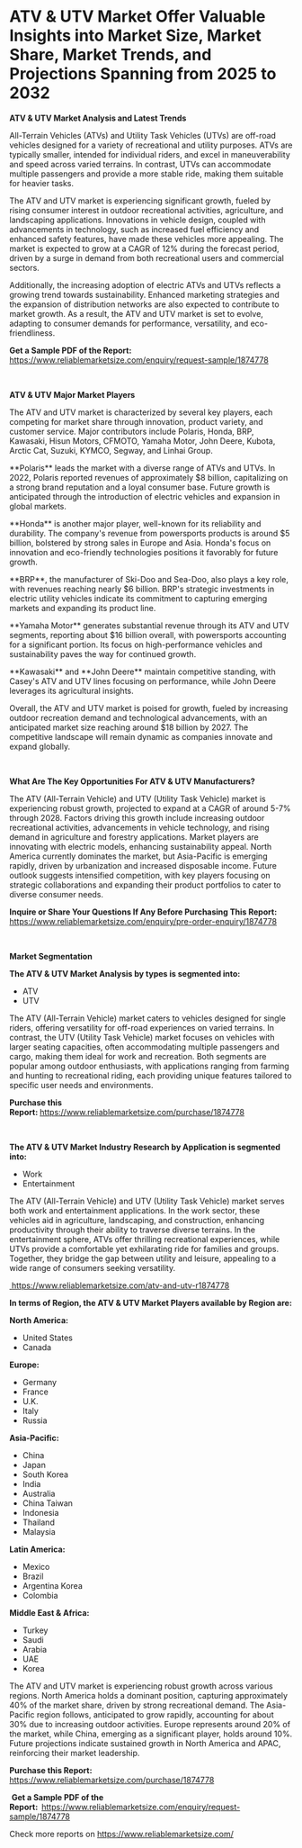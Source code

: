 <p><h1>ATV & UTV Market Offer Valuable Insights into Market Size, Market Share, Market Trends, and Projections Spanning from 2025 to 2032</h1></p><p><strong>ATV & UTV Market Analysis and Latest Trends</strong></p>
<p><p>All-Terrain Vehicles (ATVs) and Utility Task Vehicles (UTVs) are off-road vehicles designed for a variety of recreational and utility purposes. ATVs are typically smaller, intended for individual riders, and excel in maneuverability and speed across varied terrains. In contrast, UTVs can accommodate multiple passengers and provide a more stable ride, making them suitable for heavier tasks.</p><p>The ATV and UTV market is experiencing significant growth, fueled by rising consumer interest in outdoor recreational activities, agriculture, and landscaping applications. Innovations in vehicle design, coupled with advancements in technology, such as increased fuel efficiency and enhanced safety features, have made these vehicles more appealing. The market is expected to grow at a CAGR of 12% during the forecast period, driven by a surge in demand from both recreational users and commercial sectors. </p><p>Additionally, the increasing adoption of electric ATVs and UTVs reflects a growing trend towards sustainability. Enhanced marketing strategies and the expansion of distribution networks are also expected to contribute to market growth. As a result, the ATV and UTV market is set to evolve, adapting to consumer demands for performance, versatility, and eco-friendliness.</p></p>
<p><strong>Get a Sample PDF of the Report:&nbsp;</strong> <a href="https://www.reliablemarketsize.com/enquiry/request-sample/1874778?utm_campaign=3217&utm_medium=2&utm_source=Github&utm_content=ia&utm_term=30032025&utm_id=atv-utv">https://www.reliablemarketsize.com/enquiry/request-sample/1874778</a></p>
<p>&nbsp;</p>
<p><strong>ATV & UTV Major Market Players</strong></p>
<p><p>The ATV and UTV market is characterized by several key players, each competing for market share through innovation, product variety, and customer service. Major contributors include Polaris, Honda, BRP, Kawasaki, Hisun Motors, CFMOTO, Yamaha Motor, John Deere, Kubota, Arctic Cat, Suzuki, KYMCO, Segway, and Linhai Group.</p><p>**Polaris** leads the market with a diverse range of ATVs and UTVs. In 2022, Polaris reported revenues of approximately $8 billion, capitalizing on a strong brand reputation and a loyal consumer base. Future growth is anticipated through the introduction of electric vehicles and expansion in global markets.</p><p>**Honda** is another major player, well-known for its reliability and durability. The company's revenue from powersports products is around $5 billion, bolstered by strong sales in Europe and Asia. Honda's focus on innovation and eco-friendly technologies positions it favorably for future growth.</p><p>**BRP**, the manufacturer of Ski-Doo and Sea-Doo, also plays a key role, with revenues reaching nearly $6 billion. BRP's strategic investments in electric utility vehicles indicate its commitment to capturing emerging markets and expanding its product line.</p><p>**Yamaha Motor** generates substantial revenue through its ATV and UTV segments, reporting about $16 billion overall, with powersports accounting for a significant portion. Its focus on high-performance vehicles and sustainability paves the way for continued growth.</p><p>**Kawasaki** and **John Deere** maintain competitive standing, with Casey's ATV and UTV lines focusing on performance, while John Deere leverages its agricultural insights. </p><p>Overall, the ATV and UTV market is poised for growth, fueled by increasing outdoor recreation demand and technological advancements, with an anticipated market size reaching around $18 billion by 2027. The competitive landscape will remain dynamic as companies innovate and expand globally.</p></p>
<p>&nbsp;</p>
<p><strong>What Are The Key Opportunities For ATV & UTV Manufacturers?</strong></p>
<p><p>The ATV (All-Terrain Vehicle) and UTV (Utility Task Vehicle) market is experiencing robust growth, projected to expand at a CAGR of around 5-7% through 2028. Factors driving this growth include increasing outdoor recreational activities, advancements in vehicle technology, and rising demand in agriculture and forestry applications. Market players are innovating with electric models, enhancing sustainability appeal. North America currently dominates the market, but Asia-Pacific is emerging rapidly, driven by urbanization and increased disposable income. Future outlook suggests intensified competition, with key players focusing on strategic collaborations and expanding their product portfolios to cater to diverse consumer needs.</p></p>
<p><strong>Inquire or Share Your Questions If Any Before Purchasing This Report:</strong> <a href="https://www.reliablemarketsize.com/enquiry/pre-order-enquiry/1874778?utm_campaign=3217&utm_medium=2&utm_source=Github&utm_content=ia&utm_term=30032025&utm_id=atv-utv">https://www.reliablemarketsize.com/enquiry/pre-order-enquiry/1874778</a></p>
<p>&nbsp;</p>
<p><strong>Market Segmentation</strong></p>
<p><strong>The ATV & UTV Market Analysis by types is segmented into:</strong></p>
<p><ul><li>ATV</li><li>UTV</li></ul></p>
<p><p>The ATV (All-Terrain Vehicle) market caters to vehicles designed for single riders, offering versatility for off-road experiences on varied terrains. In contrast, the UTV (Utility Task Vehicle) market focuses on vehicles with larger seating capacities, often accommodating multiple passengers and cargo, making them ideal for work and recreation. Both segments are popular among outdoor enthusiasts, with applications ranging from farming and hunting to recreational riding, each providing unique features tailored to specific user needs and environments.</p></p>
<p><strong>Purchase this Report:&nbsp;</strong><a href="https://www.reliablemarketsize.com/purchase/1874778?utm_campaign=3217&utm_medium=2&utm_source=Github&utm_content=ia&utm_term=30032025&utm_id=atv-utv">https://www.reliablemarketsize.com/purchase/1874778</a></p>
<p>&nbsp;</p>
<p><strong>The ATV & UTV Market Industry Research by Application is segmented into:</strong></p>
<p><ul><li>Work</li><li>Entertainment</li></ul></p>
<p><p>The ATV (All-Terrain Vehicle) and UTV (Utility Task Vehicle) market serves both work and entertainment applications. In the work sector, these vehicles aid in agriculture, landscaping, and construction, enhancing productivity through their ability to traverse diverse terrains. In the entertainment sphere, ATVs offer thrilling recreational experiences, while UTVs provide a comfortable yet exhilarating ride for families and groups. Together, they bridge the gap between utility and leisure, appealing to a wide range of consumers seeking versatility.</p></p>
<p><a href="https://www.reliablemarketsize.com/atv-and-utv-r1874778?utm_campaign=3217&utm_medium=2&utm_source=Github&utm_content=ia&utm_term=30032025&utm_id=atv-utv">&nbsp;https://www.reliablemarketsize.com/atv-and-utv-r1874778</a></p>
<p><strong>In terms of Region, the ATV & UTV Market Players available by Region are:</strong></p>
<p>
    <p> <strong> North America: </strong>
        <ul>
            <li>United States</li>
            <li>Canada</li>
        </ul>
        </p> 
    <p> <strong> Europe: </strong>
        <ul>
            <li>Germany</li>
            <li>France</li>
            <li>U.K.</li>
            <li>Italy</li>
            <li>Russia</li>
        </ul>
        </p> 
    <p> <strong> Asia-Pacific: </strong>
        <ul>
            <li>China</li>
            <li>Japan</li>
            <li>South Korea</li>
            <li>India</li>
            <li>Australia</li>
            <li>China Taiwan</li>
            <li>Indonesia</li>
            <li>Thailand</li>
            <li>Malaysia</li>
        </ul>
        </p> 
    <p> <strong> Latin America: </strong>
        <ul>
            <li>Mexico</li>
            <li>Brazil</li>
            <li>Argentina Korea</li>
            <li>Colombia</li>
        </ul>
        </p> 
    <p> <strong> Middle East & Africa: </strong>
        <ul>
            <li>Turkey</li>
            <li>Saudi</li>
            <li>Arabia</li>
            <li>UAE</li>
            <li>Korea</li>
        </ul>
    </p>
    </p>
<p><p>The ATV and UTV market is experiencing robust growth across various regions. North America holds a dominant position, capturing approximately 40% of the market share, driven by strong recreational demand. The Asia-Pacific region follows, anticipated to grow rapidly, accounting for about 30% due to increasing outdoor activities. Europe represents around 20% of the market, while China, emerging as a significant player, holds around 10%. Future projections indicate sustained growth in North America and APAC, reinforcing their market leadership.</p></p>
<p><strong>Purchase this Report: </strong><a href="https://www.reliablemarketsize.com/purchase/1874778?utm_campaign=3217&utm_medium=2&utm_source=Github&utm_content=ia&utm_term=30032025&utm_id=atv-utv">https://www.reliablemarketsize.com/purchase/1874778</a></p>
<p>&nbsp;<strong>Get a Sample PDF of the Report:&nbsp;&nbsp;</strong><a href="https://www.reliablemarketsize.com/enquiry/request-sample/1874778?utm_campaign=3217&utm_medium=2&utm_source=Github&utm_content=ia&utm_term=30032025&utm_id=atv-utv">https://www.reliablemarketsize.com/enquiry/request-sample/1874778</a></p>
<p><strong></strong></p>
<p>Check more reports on <a href="https://www.reliablemarketsize.com/?utm_campaign=3217&utm_medium=2&utm_source=Github&utm_content=ia&utm_term=30032025&utm_id=atv-utv">https://www.reliablemarketsize.com/</a></p>